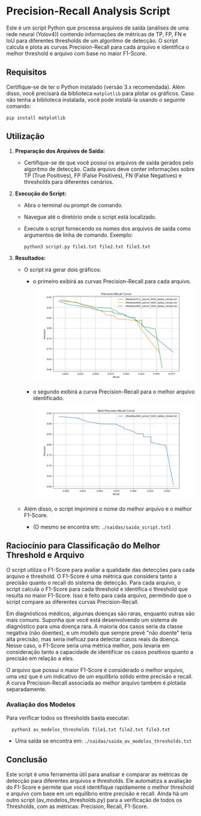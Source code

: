 # Precision-Recall Analysis Script

Este é um script Python que processa arquivos de saída (análises de uma rede neural (Yolov4)) contendo informações de métricas de TP, FP, FN e IoU para diferentes thresholds de um algoritmo de detecção. O script calcula e plota as curvas Precision-Recall para cada arquivo e identifica o melhor threshold e arquivo com base no maior F1-Score.

## Requisitos

Certifique-se de ter o Python instalado (versão 3.x recomendada). Além disso, você precisará da biblioteca `matplotlib` para plotar os gráficos. Caso não tenha a biblioteca instalada, você pode instalá-la usando o seguinte comando:
```
pip install matplotlib
```

## Utilização

1. **Preparação dos Arquivos de Saída:**
   - Certifique-se de que você possui os arquivos de saída gerados pelo algoritmo de detecção. Cada arquivo deve conter informações sobre TP (True Positives), FP (False Positives), FN (False Negatives) e thresholds para diferentes cenários.

2. **Execução do Script:**
   - Abra o terminal ou prompt de comando.
   - Navegue até o diretório onde o script está localizado.
   - Execute o script fornecendo os nomes dos arquivos de saída como argumentos de linha de comando. Exemplo:

     ```
     python3 script.py file1.txt file2.txt file3.txt
     ```


3. **Resultados:**
   - O script irá gerar dois gráficos: 
      -  o primeiro exibirá as curvas Precision-Recall para cada arquivo. 
      ![curvas Precision-Recall](./img/Plot_Precision_Recall_Curve.png)
      
      -  o segundo exibirá a curva Precision-Recall para o melhor arquivo identificado.
      ![curvas Precision-Recall](./img/Plot_Best_Precision_Recall_Curve.png)

   - Além disso, o script imprimirá o nome do melhor arquivo e o melhor F1-Score.
      -  (O mesmo se encontra em: `./saidas/saida_script.txt`)

## Raciocínio para Classificação do Melhor Threshold e Arquivo

O script utiliza o F1-Score para avaliar a qualidade das detecções para cada arquivo e threshold. O F1-Score é uma métrica que considera tanto a precisão quanto o recall do sistema de detecção. Para cada arquivo, o script calcula o F1-Score para cada threshold e identifica o threshold que resulta no maior F1-Score. Isso é feito para cada arquivo, permitindo que o script compare as diferentes curvas Precision-Recall.

Em diagnósticos médicos, algumas doenças são raras, enquanto outras são mais comuns. Suponha que você está desenvolvendo um sistema de diagnóstico para uma doença rara. A maioria dos casos seria da classe negativa (não doentes), e um modelo que sempre prevê "não doente" teria alta precisão, mas seria ineficaz para detectar casos reais da doença. Nesse caso, o F1-Score seria uma métrica melhor, pois levaria em consideração tanto a capacidade de identificar os casos positivos quanto a precisão em relação a eles.

O arquivo que possui o maior F1-Score é considerado o melhor arquivo, uma vez que é um indicativo de um equilíbrio sólido entre precisão e recall. A curva Precision-Recall associada ao melhor arquivo também é plotada separadamente.


### Avaliação dos Modelos

Para verificar todos os thresholds basta executar:
   ```
     python3 av_modelos_thresholds file1.txt file2.txt file3.txt
   ```
   -  Uma saída se encontra em: `./saidas/saida_av_modelos_thresholds.txt`



## Conclusão

Este script é uma ferramenta útil para analisar e comparar as métricas de detecção para diferentes arquivos e thresholds. Ele automatiza a avaliação do F1-Score e permite que você identifique rapidamente o melhor threshold e arquivo com base em um equilíbrio entre precisão e recall. Ainda há um outro script (av_modelos_thresholds.py) para a verificação de todos os Thresholds, com as métricas: Precision, Recall, F1-Score.

